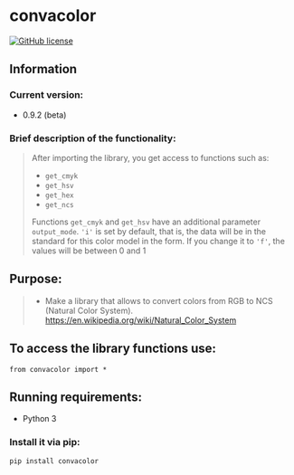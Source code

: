 # convacolor
[![GitHub license](https://img.shields.io/github/license/misha153/convacolor)](https://github.com/misha153/convacolor)

## Information
### Current version:
- 0.9.2 (beta)
### Brief description of the functionality:
> After importing the library, you get access to functions such as:
> - `get_cmyk`
> - `get_hsv`
> - `get_hex`
> - `get_ncs`
> 
> Functions `get_cmyk` and `get_hsv` have an additional parameter `output_mode`.
> `'i'` is set by default, that is, the data will be in the standard for this color model in the form.
> If you change it to `'f'`, the values will be between 0 and 1

## Purpose: 
>- Make a library that allows to convert colors from RGB to NCS (Natural Color System).
https://en.wikipedia.org/wiki/Natural_Color_System

## To access the library functions use:
`from convacolor import *`

## Running requirements:
- Python 3

### Install it via pip:
```python
pip install convacolor
```
